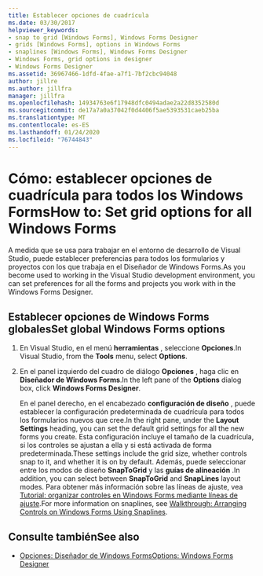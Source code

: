 ```yaml
---
title: Establecer opciones de cuadrícula
ms.date: 03/30/2017
helpviewer_keywords:
- snap to grid [Windows Forms], Windows Forms Designer
- grids [Windows Forms], options in Windows Forms
- snaplines [Windows Forms], Windows Forms Designer
- Windows Forms, grid options in designer
- Windows Forms Designer
ms.assetid: 36967466-1dfd-4fae-a7f1-7bf2cbc94048
author: jillre
ms.author: jillfra
manager: jillfra
ms.openlocfilehash: 14934763e6f17948dfc0494adae2a22d8352580d
ms.sourcegitcommit: de17a7a0a37042f0d4406f5ae5393531caeb25ba
ms.translationtype: MT
ms.contentlocale: es-ES
ms.lasthandoff: 01/24/2020
ms.locfileid: "76744843"
---
```

# <a name="how-to-set-grid-options-for-all-windows-forms"></a><span data-ttu-id="db174-102">Cómo: establecer opciones de cuadrícula para todos los Windows Forms</span><span class="sxs-lookup"><span data-stu-id="db174-102">How to: Set grid options for all Windows Forms</span></span>

<span data-ttu-id="db174-103">A medida que se usa para trabajar en el entorno de desarrollo de Visual Studio, puede establecer preferencias para todos los formularios y proyectos con los que trabaja en el Diseñador de Windows Forms.</span><span class="sxs-lookup"><span data-stu-id="db174-103">As you become used to working in the Visual Studio development environment, you can set preferences for all the forms and projects you work with in the Windows Forms Designer.</span></span>

## <a name="set-global-windows-forms-options"></a><span data-ttu-id="db174-104">Establecer opciones de Windows Forms globales</span><span class="sxs-lookup"><span data-stu-id="db174-104">Set global Windows Forms options</span></span>

1. <span data-ttu-id="db174-105">En Visual Studio, en el menú **herramientas** , seleccione **Opciones**.</span><span class="sxs-lookup"><span data-stu-id="db174-105">In Visual Studio, from the **Tools** menu, select **Options**.</span></span>

2. <span data-ttu-id="db174-106">En el panel izquierdo del cuadro de diálogo **Opciones** , haga clic en **Diseñador de Windows Forms**.</span><span class="sxs-lookup"><span data-stu-id="db174-106">In the left pane of the **Options** dialog box, click **Windows Forms Designer**.</span></span>

   <span data-ttu-id="db174-107">En el panel derecho, en el encabezado **configuración de diseño** , puede establecer la configuración predeterminada de cuadrícula para todos los formularios nuevos que cree.</span><span class="sxs-lookup"><span data-stu-id="db174-107">In the right pane, under the **Layout Settings** heading, you can set the default grid settings for all the new forms you create.</span></span> <span data-ttu-id="db174-108">Esta configuración incluye el tamaño de la cuadrícula, si los controles se ajustan a ella y si está activada de forma predeterminada.</span><span class="sxs-lookup"><span data-stu-id="db174-108">These settings include the grid size, whether controls snap to it, and whether it is on by default.</span></span> <span data-ttu-id="db174-109">Además, puede seleccionar entre los modos de diseño **SnapToGrid** y las **guías de alineación** .</span><span class="sxs-lookup"><span data-stu-id="db174-109">In addition, you can select between **SnapToGrid** and **SnapLines** layout modes.</span></span> <span data-ttu-id="db174-110">Para obtener más información sobre las líneas de ajuste, vea [Tutorial: organizar controles en Windows Forms mediante líneas de ajuste](walkthrough-arranging-controls-on-windows-forms-using-snaplines.md).</span><span class="sxs-lookup"><span data-stu-id="db174-110">For more information on snaplines, see [Walkthrough: Arranging Controls on Windows Forms Using Snaplines](walkthrough-arranging-controls-on-windows-forms-using-snaplines.md).</span></span>

## <a name="see-also"></a><span data-ttu-id="db174-111">Consulte también</span><span class="sxs-lookup"><span data-stu-id="db174-111">See also</span></span>

- [<span data-ttu-id="db174-112">Opciones: Diseñador de Windows Forms</span><span class="sxs-lookup"><span data-stu-id="db174-112">Options: Windows Forms Designer</span></span>](/visualstudio/ide/reference/options-windows-forms-designer)
